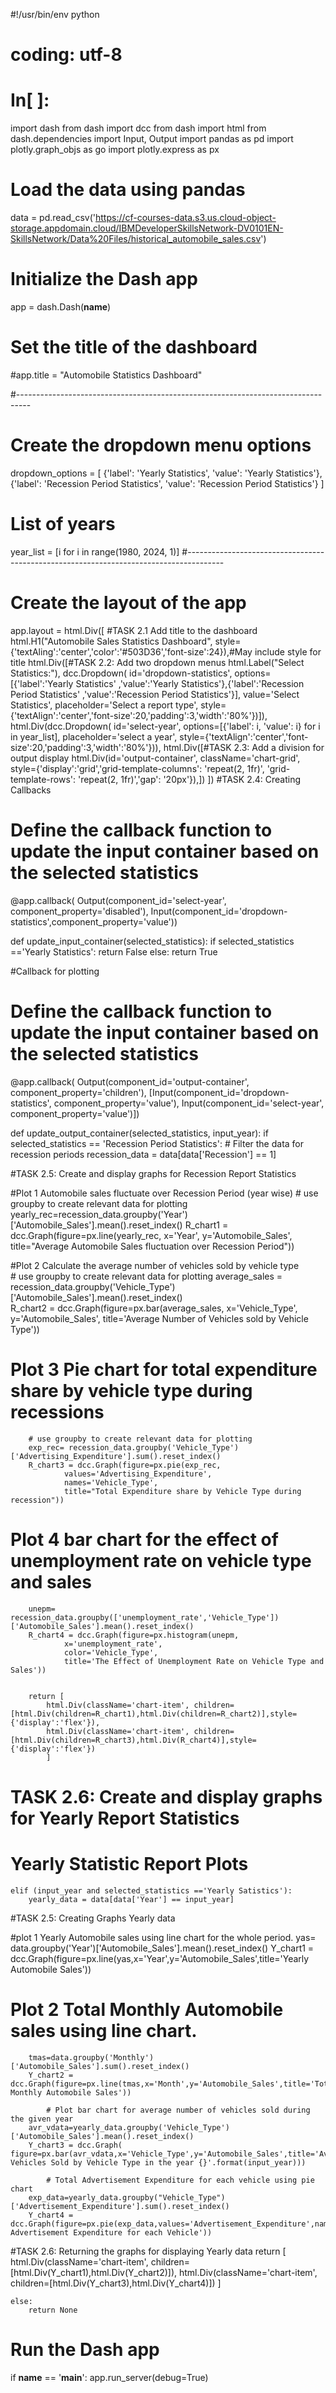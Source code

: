 #!/usr/bin/env python
# coding: utf-8

# In[ ]:


import dash
from dash import dcc
from dash import html
from dash.dependencies import Input, Output
import pandas as pd
import plotly.graph_objs as go
import plotly.express as px

# Load the data using pandas
data = pd.read_csv('https://cf-courses-data.s3.us.cloud-object-storage.appdomain.cloud/IBMDeveloperSkillsNetwork-DV0101EN-SkillsNetwork/Data%20Files/historical_automobile_sales.csv')

# Initialize the Dash app
app = dash.Dash(__name__)

# Set the title of the dashboard
#app.title = "Automobile Statistics Dashboard"

#---------------------------------------------------------------------------------
# Create the dropdown menu options
dropdown_options = [
    {'label': 'Yearly Statistics', 'value': 'Yearly Statistics'},
    {'label': 'Recession Period Statistics', 'value': 'Recession Period Statistics'}
]
# List of years 
year_list = [i for i in range(1980, 2024, 1)]
#---------------------------------------------------------------------------------------
# Create the layout of the app
app.layout = html.Div([
    #TASK 2.1 Add title to the dashboard
    html.H1("Automobile Sales Statistics Dashboard",
    style={'textAling':'center','color':'#503D36','font-size':24}),#May include style for title
    html.Div([#TASK 2.2: Add two dropdown menus
        html.Label("Select Statistics:"),
        dcc.Dropdown(
            id='dropdown-statistics',
            options=[{'label':'Yearly Statistics' ,'value':'Yearly Statistics'},{'label':'Recession Period Statistics' ,'value':'Recession Period Statistics'}],
            value='Select Statistics',
            placeholder='Select a report type',
            style={'textAlign':'center','font-size':20,'padding':3,'width':'80%'})]),
    html.Div(dcc.Dropdown(
            id='select-year',
            options=[{'label': i, 'value': i} for i in year_list],
            placeholder='select a year',
            style={'textAlign':'center','font-size':20,'padding':3,'width':'80%'})),
    html.Div([#TASK 2.3: Add a division for output display
    html.Div(id='output-container', className='chart-grid', style={'display':'grid','grid-template-columns': 'repeat(2, 1fr)', 'grid-template-rows': 'repeat(2, 1fr)','gap': '20px'}),])
])
#TASK 2.4: Creating Callbacks
# Define the callback function to update the input container based on the selected statistics
@app.callback(
    Output(component_id='select-year', component_property='disabled'),
    Input(component_id='dropdown-statistics',component_property='value'))

def update_input_container(selected_statistics):
    if selected_statistics =='Yearly Statistics': 
        return False
    else: 
        return True

#Callback for plotting
# Define the callback function to update the input container based on the selected statistics
@app.callback(
    Output(component_id='output-container', component_property='children'),
    [Input(component_id='dropdown-statistics', component_property='value'), 
    Input(component_id='select-year', component_property='value')])


def update_output_container(selected_statistics, input_year):
    if selected_statistics == 'Recession Period Statistics':
        # Filter the data for recession periods
        recession_data = data[data['Recession'] == 1]
        
#TASK 2.5: Create and display graphs for Recession Report Statistics

#Plot 1 Automobile sales fluctuate over Recession Period (year wise)
        # use groupby to create relevant data for plotting
        yearly_rec=recession_data.groupby('Year')['Automobile_Sales'].mean().reset_index()
        R_chart1 = dcc.Graph(figure=px.line(yearly_rec, 
                x='Year',
                y='Automobile_Sales',
                title="Average Automobile Sales fluctuation over Recession Period"))

#Plot 2 Calculate the average number of vehicles sold by vehicle type       
        # use groupby to create relevant data for plotting
        average_sales = recession_data.groupby('Vehicle_Type')['Automobile_Sales'].mean().reset_index()                           
        R_chart2  = dcc.Graph(figure=px.bar(average_sales,
                x='Vehicle_Type',
                y='Automobile_Sales',
                title='Average Number of Vehicles sold by Vehicle Type'))
        
# Plot 3 Pie chart for total expenditure share by vehicle type during recessions
        # use groupby to create relevant data for plotting
        exp_rec= recession_data.groupby('Vehicle_Type')['Advertising_Expenditure'].sum().reset_index()
        R_chart3 = dcc.Graph(figure=px.pie(exp_rec,
                values='Advertising_Expenditure',
                names='Vehicle_Type',
                title="Total Expenditure share by Vehicle Type during recession"))

# Plot 4 bar chart for the effect of unemployment rate on vehicle type and sales
        unepm= recession_data.groupby(['unemployment_rate','Vehicle_Type'])['Automobile_Sales'].mean().reset_index()
        R_chart4 = dcc.Graph(figure=px.histogram(unepm,
                x='unemployment_rate',
                color='Vehicle_Type',
                title='The Effect of Unemployment Rate on Vehicle Type and Sales'))


        return [
            html.Div(className='chart-item', children=[html.Div(children=R_chart1),html.Div(children=R_chart2)],style={'display':'flex'}),
            html.Div(className='chart-item', children=[html.Div(children=R_chart3),html.Div(R_chart4)],style={'display':'flex'})
            ]

# TASK 2.6: Create and display graphs for Yearly Report Statistics
 # Yearly Statistic Report Plots                             
    elif (input_year and selected_statistics =='Yearly Satistics'):
        yearly_data = data[data['Year'] == input_year]
                              
#TASK 2.5: Creating Graphs Yearly data
                              
#plot 1 Yearly Automobile sales using line chart for the whole period.
        yas= data.groupby('Year')['Automobile_Sales'].mean().reset_index()
        Y_chart1 = dcc.Graph(figure=px.line(yas,x='Year',y='Automobile_Sales',title='Yearly Automobile Sales'))
            
# Plot 2 Total Monthly Automobile sales using line chart.
        tmas=data.groupby('Monthly')['Automobile_Sales'].sum().reset_index()
        Y_chart2 = dcc.Graph(figure=px.line(tmas,x='Month',y='Automobile_Sales',title='Total Monthly Automobile Sales'))

            # Plot bar chart for average number of vehicles sold during the given year
        avr_vdata=yearly_data.groupby('Vehicle_Type')['Automobile_Sales'].mean().reset_index()
        Y_chart3 = dcc.Graph( figure=px.bar(avr_vdata,x='Vehicle_Type',y='Automobile_Sales',title='Average Vehicles Sold by Vehicle Type in the year {}'.format(input_year)))

            # Total Advertisement Expenditure for each vehicle using pie chart
        exp_data=yearly_data.groupby("Vehicle_Type")['Advertisement_Expenditure'].sum().reset_index()
        Y_chart4 = dcc.Graph(figure=px.pie(exp_data,values='Advertisement_Expenditure',names='Vehicle_Type',title='Total Advertisement Expenditure for each Vehicle'))

#TASK 2.6: Returning the graphs for displaying Yearly data
        return [
                html.Div(className='chart-item', children=[html.Div(Y_chart1),html.Div(Y_chart2)]),
                html.Div(className='chart-item', children=[html.Div(Y_chart3),html.Div(Y_chart4)])
                ]
        
    else:
        return None

# Run the Dash app
if __name__ == '__main__':
    app.run_server(debug=True)

